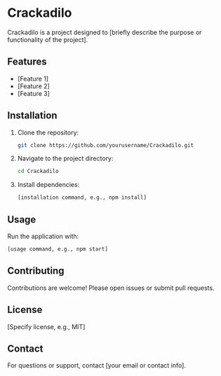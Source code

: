 # Crackadilo

Crackadilo is a project designed to [briefly describe the purpose or functionality of the project].

## Features

- [Feature 1]
- [Feature 2]
- [Feature 3]

## Installation

1. Clone the repository:
   ```bash
   git clone https://github.com/yourusername/Crackadilo.git
   ```
2. Navigate to the project directory:
   ```bash
   cd Crackadilo
   ```
3. Install dependencies:
   ```bash
   [installation command, e.g., npm install]
   ```

## Usage

Run the application with:

```bash
[usage command, e.g., npm start]
```

## Contributing

Contributions are welcome! Please open issues or submit pull requests.

## License

[Specify license, e.g., MIT]

## Contact

For questions or support, contact [your email or contact info].
